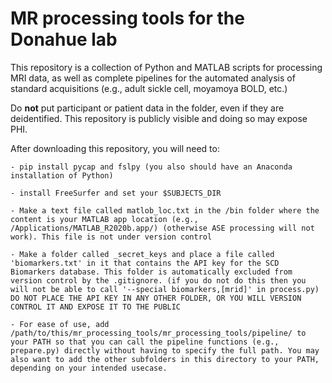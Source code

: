 # MR processing tools for the Donahue lab

This repository is a collection of Python and MATLAB scripts for processing MRI data, as well as complete pipelines for the automated analysis of standard acquisitions (e.g., adult sickle cell, moyamoya BOLD, etc.)

Do **not** put participant or patient data in the folder, even if they are deidentified. This repository is publicly visible and doing so may expose PHI.


After downloading this repository, you will need to:

	- pip install pycap and fslpy (you also should have an Anaconda installation of Python)

	- install FreeSurfer and set your $SUBJECTS_DIR

	- Make a text file called matlob_loc.txt in the /bin folder where the content is your MATLAB app location (e.g., /Applications/MATLAB_R2020b.app/) (otherwise ASE processing will not work). This file is not under version control

	- Make a folder called _secret_keys and place a file called 'biomarkers.txt' in it that contains the API key for the SCD Biomarkers database. This folder is automatically excluded from version control by the .gitignore. (if you do not do this then you will not be able to call '--special biomarkers,[mrid]' in process.py) DO NOT PLACE THE API KEY IN ANY OTHER FOLDER, OR YOU WILL VERSION CONTROL IT AND EXPOSE IT TO THE PUBLIC

	- For ease of use, add /path/to/this/mr_processing_tools/mr_processing_tools/pipeline/ to your PATH so that you can call the pipeline functions (e.g., prepare.py) directly without having to specify the full path. You may also want to add the other subfolders in this directory to your PATH, depending on your intended usecase.